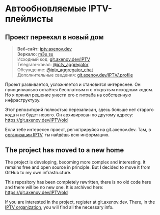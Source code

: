 # Автообновляемые IPTV-плейлисты

## Проект переехал в новый дом

> **Веб-сайт:** [iptv.axenov.dev](https://iptv.axenov.dev)  
> **Зеркало:** [m3u.su](https://m3u.su)  
> Исходный код: [git.axenov.dev/IPTV](https://git.axenov.dev/IPTV)  
> Telegram-канал: [@iptv_aggregator](https://t.me/iptv_aggregator)  
> Обсуждение: [@iptv_aggregator_chat](https://t.me/iptv_aggregator_chat)  
> Дополнительные сведения: [git.axenov.dev/IPTV/.profile](https://git.axenov.dev/IPTV/.profile)

Проект развивается, усложняется и становится интереснее.
Он принципиально остаётся бесплатным и с открытым исходным кодом.
Но я принял решение унести его с гитхаба на собственную инфраструктуру.

Этот репозиторий полностью перезаписан, здесь больше нет старого кода и не будет нового.
Он архивирован по другому адресу: https://git.axenov.dev/IPTV/old

Если тебе интересен проект, регистрируйся на git.axenov.dev.
Там, в [организации IPTV](https://git.axenov.dev/IPTV), ты найдёшь всю информацию.

## The project has moved to a new home

The project is developing, becoming more complex and interesting.
It remains free and open source in principle.
But I decided to move it from GitHub to my own infrastructure.

This repository has been completely rewritten, there is no old code here and there will be no new one.
It is archived here: https://git.axenov.dev/IPTV/old

If you are interested in the project, register at git.axenov.dev.
There, in the [IPTV organization](https://git.axenov.dev/IPTV), you will find all the necessary info.
